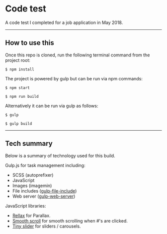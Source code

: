 # Code test

A code test I completed for a job application in May 2018.

---

## How to use this

Once this repo is cloned, run the following terminal command from the project root:

    $ npm install

The project is powered by gulp but can be run via npm commands:

    $ npm start

    $ npm run build

Alternatively it can be run via gulp as follows:

    $ gulp

    $ gulp build


---

## Tech summary

Below is  a summary of technology used for this build.

Gulp.js for task management including:

- SCSS (autoprefixer)
- JavaScript
- Images (imagemin)
- File includes ([gulp-file-include](https://www.npmjs.com/package/gulp-file-include))
- Web server ([gulp-web-server](https://github.com/schickling/gulp-webserver))

JavaScript libraries:

- [Rellax](https://github.com/dixonandmoe/rellax) for Parallax.
- [Smooth scroll](http://github.com/cferdinandi/smooth-scroll) for smooth scrolling when #'s are clicked.
- [Tiny slider](https://github.com/ganlanyuan/tiny-slider) for sliders / carousels.
